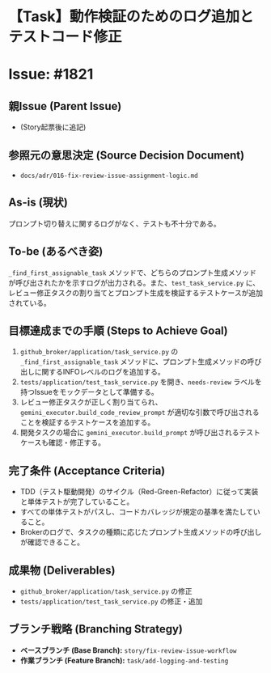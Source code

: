 # 【Task】動作検証のためのログ追加とテストコード修正
# Issue: #1821

## 親Issue (Parent Issue)
- (Story起票後に追記)

## 参照元の意思決定 (Source Decision Document)
- `docs/adr/016-fix-review-issue-assignment-logic.md`

## As-is (現状)
プロンプト切り替えに関するログがなく、テストも不十分である。

## To-be (あるべき姿)
`_find_first_assignable_task` メソッドで、どちらのプロンプト生成メソッドが呼び出されたかを示すログが出力される。また、`test_task_service.py` に、レビュー修正タスクの割り当てとプロンプト生成を検証するテストケースが追加されている。

## 目標達成までの手順 (Steps to Achieve Goal)
1. `github_broker/application/task_service.py` の `_find_first_assignable_task` メソッドに、プロンプト生成メソッドの呼び出しに関するINFOレベルのログを追加する。
2. `tests/application/test_task_service.py` を開き、`needs-review` ラベルを持つIssueをモックデータとして準備する。
3. レビュー修正タスクが正しく割り当てられ、`gemini_executor.build_code_review_prompt` が適切な引数で呼び出されることを検証するテストケースを追加する。
4. 開発タスクの場合に `gemini_executor.build_prompt` が呼び出されるテストケースも確認・修正する。

## 完了条件 (Acceptance Criteria)
- TDD（テスト駆動開発）のサイクル（Red-Green-Refactor）に従って実装と単体テストが完了していること。
- すべての単体テストがパスし、コードカバレッジが規定の基準を満たしていること。
- Brokerのログで、タスクの種類に応じたプロンプト生成メソッドの呼び出しが確認できること。

## 成果物 (Deliverables)
- `github_broker/application/task_service.py` の修正
- `tests/application/test_task_service.py` の修正・追加

## ブランチ戦略 (Branching Strategy)
- **ベースブランチ (Base Branch):** `story/fix-review-issue-workflow`
- **作業ブランチ (Feature Branch):** `task/add-logging-and-testing`
